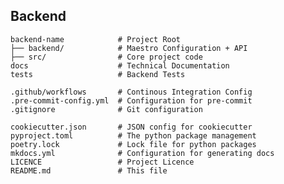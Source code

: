 ## Backend

	backend-name           	# Project Root
    ├── backend/	  		# Maestro Configuration + API
    ├── src/          		# Core project code
    docs			  		# Technical Documentation
    tests					# Backend Tests

    .github/workflows 		# Continous Integration Config
    .pre-commit-config.yml  # Configuration for pre-commit
    .gitignore              # Git configuration

    cookiecutter.json 		# JSON config for cookiecutter
    pyproject.toml    		# The python package management
    poetry.lock 			# Lock file for python packages
    mkdocs.yml              # Configuration for generating docs
    LICENCE					# Project Licence
    README.md 				# This file